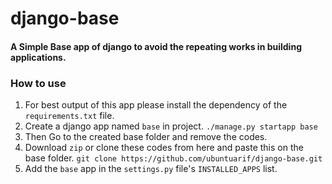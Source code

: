 # django-base

#### A Simple Base app of django to avoid the repeating works in building applications.

### How to use
1. For best output of this app please install the dependency of the `requirements.txt` file.
2. Create a django app named `base` in project.
`./manage.py startapp base`
3. Then Go to the created base folder and remove the codes.
4. Download `zip` or clone these codes from here and paste this on the base folder.
`git clone https://github.com/ubuntuarif/django-base.git`
5. Add the `base` app in the `settings.py` file's `INSTALLED_APPS` list.
